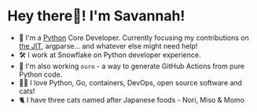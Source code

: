 # **Hey there👋! I'm Savannah!** 

- 🐍 I'm a [Python](https://github.com/python/cpython) Core Developer. Currently focusing my contributions on [the JIT](https://peps.python.org/pep-0744/), argparse... and whatever else might need help!
- 🛠 I work at Snowflake on Python developer experience.
- 💚 I'm also working `ouro` - a way to generate GitHub Actions from pure Python code.
- 👩‍💻 I love Python, Go, containers, DevOps, open source software and cats!
- 🐈 I have three cats named after Japanese foods - Nori, Miso & Momo
